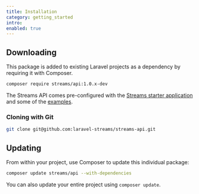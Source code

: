 ```yaml
---
title: Installation
category: getting_started
intro:
enabled: true
---
```


## Downloading

This package is added to existing Laravel projects as a dependency by requiring it with Composer.

```bash
composer require streams/api:1.0.x-dev
```

The Streams API comes pre-configured with the [Streams starter application](/docs/installation) and some of the [examples](/docs/examples).

### Cloning with Git

```bash
git clone git@github.com:laravel-streams/streams-api.git
```

## Updating

From within your project, use Composer to update this individual package:

```bash
composer update streams/api --with-dependencies
```

You can also update your entire project using `composer update`.
